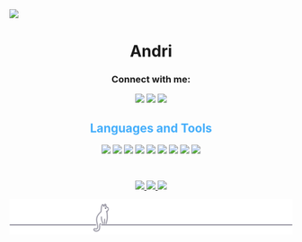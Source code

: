 <img src="/ubuntu-magenta-pink-1.png">
<h1 align="center">Andri</h1>

<h3 align="center">Connect with me:</h3>
<div align="center">
    <span>
        <a href="https://fb.com/andri" target="blank"><img
                src="https://img.shields.io/badge/facebook-000000?style=for-the-badge&logo=facebook&logoColor=58CCED"></a>
        <a href="https://instagram.com/andri.jva" target="blank"><img
                src="https://img.shields.io/badge/instagram-000000?style=for-the-badge&logo=instagram&logoColor=58CCED"></a>
         <a href="https://linkedin.com/in/andre-uniska" target="blank"><img
                src="https://img.shields.io/badge/linkedin-000000?style=for-the-badge&logo=linkedin&logoColor=58CCED"></a>
    </span>
    <h2 style="color: #44AEFB" align="center">Languages and Tools</h2> 
    <div align="center">

  <img src="https://img.shields.io/badge/html5-000000?style=for-the-badge&logo=html5&logoColor=E24C27">
        <img src="https://img.shields.io/badge/css3-000000?style=for-the-badge&logo=css3&logoColor=58CCED">
        <img src="https://img.shields.io/badge/javascript-000000?style=for-the-badge&logo=javascript&logoColor=F0E15A">
        <img src="https://img.shields.io/badge/Bootstrap-000000?style=for-the-badge&logo=Bootstrap&logoColor=C6538C">
        <img src="https://img.shields.io/badge/TailwindCss-000000?style=for-the-badge&logo=TailwindCss&logoColor=2DAA9E">
        <img src="https://img.shields.io/badge/ReactJs-000000?style=for-the-badge&logo=ReactJs&logoColor=2DAA9E">
        <img src="https://img.shields.io/badge/Figma-000000?style=for-the-badge&logo=Figma&logoColor=563D7C">
        <img src="https://img.shields.io/badge/git-000000?style=for-the-badge&logo=git&logoColor=F04539">
        <img src="https://img.shields.io/badge/linux-000000?style=for-the-badge&logo=linux&logoColor=F0E15A">
    </div>
    <div>
        <p>&nbsp;<img align="center" width="300"
                src="![Programming Gym's GitHub Stats](https://github-readme-stats.vercel.app/api?username=andri-io&hide=stars&count_private=trueshow_icons=true&theme=algolia&border_radius=20&&bg_color=0D1016)"
                alt="" /></p>
        
<p align="center">
<a href="https://github.com/andri-oc">
<img src="http://github-profile-summary-cards.vercel.app/api/cards/profile-details?username=andri-oc&theme=transparent" />
</a>
<a href="https://github.com/andri-oc">
<img src="https://github-readme-streak-stats.herokuapp.com/?user=andri-oc&hide_border=true&card_width=338&theme=transparent" />
</a>
<a href="https://github.com/andri-oc">
<img src="http://github-profile-summary-cards.vercel.app/api/cards/stats?username=andri-oc&theme=transparent" />
</a>
</p>

<div class="stats" align="center">

    
<!--     
![GitHubStreak](https://streak-stats.demolab.com?user=andri-oc&count_private=true&theme=tokyonight&border_radius=20&bg_color=0D1016)<br>
             -->
<img src="/cat.svg">
</div>
</div>

</div>
